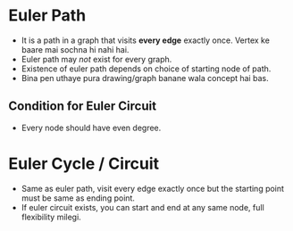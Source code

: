 # Euler Path

- It is a path in a graph that visits **every edge** exactly once. Vertex ke baare mai sochna hi nahi hai.
- Euler path may _not_ exist for every graph.
- Existence of euler path depends on choice of starting node of path.
- Bina pen uthaye pura drawing/graph banane wala concept hai bas.

## Condition for Euler Circuit

- Every node should have even degree.

# Euler Cycle / Circuit

- Same as euler path, visit every edge exactly once but the starting point must be same as ending point.
- If euler circuit exists, you can start and end at any same node, full flexibility milegi.
